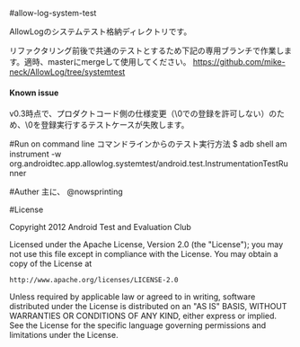 #allow-log-system-test

AllowLogのシステムテスト格納ディレクトリです。

リファクタリング前後で共通のテストとするため下記の専用ブランチで作業します。適時、masterにmergeして使用してください。
    https://github.com/mike-neck/AllowLog/tree/systemtest

#### Known issue
v0.3時点で、プロダクトコード側の仕様変更（\0での登録を許可しない）のため、\0を登録実行するテストケースが失敗します。



#Run on command line
コマンドラインからのテスト実行方法
    $ adb shell am instrument -w org.androidtec.app.allowlog.systemtest/android.test.InstrumentationTestRunner



#Auther
主に、 @nowsprinting



#License

Copyright 2012 Android Test and Evaluation Club

Licensed under the Apache License, Version 2.0 (the "License");
you may not use this file except in compliance with the License.
You may obtain a copy of the License at

    http://www.apache.org/licenses/LICENSE-2.0

Unless required by applicable law or agreed to in writing, software
distributed under the License is distributed on an "AS IS" BASIS,
WITHOUT WARRANTIES OR CONDITIONS OF ANY KIND, either express or implied.
See the License for the specific language governing permissions and
limitations under the License.